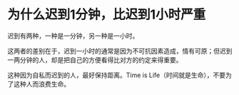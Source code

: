 # 为什么迟到1分钟，比迟到1小时严重

迟到有两种，一种是一分钟，另一种是一小时。 

这两者的差别在于，迟到一小时的通常是因为不可抗因素造成，情有可原；但迟到一两分钟的人，却是把自己的方便看得比对方的约定来得重要。 

这种因为自私而迟到的人，最好保持距离。Time is Life（时间就是生命），不要为了这种人而浪费生命。